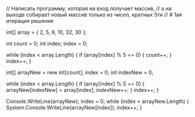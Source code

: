 // Написать программу, которая на вход получает массив, 
// а на выходе собирает новый массив только из чисел, кратных 5ти 
// # 1ая итерация решения

int[] array = { 2, 5, 6, 10, 32, 30 };

int count = 0;
int index;
index = 0;


while (index < array.Length)
{
  if (array[index] % 5 == 0)
  {
    count++;
  }
  index++;
}

int[] arrayNew = new int[count];
index = 0;
int indexNew = 0;

while (index < array.Length)
{
  if (array[index] % 5 == 0)
  {
    arrayNew[indexNew] = array[index];
    indexNew++;
  }
  index++;
}

Console.WriteLine(arrayNew);
index = 0;
while (index < arrayNew.Length)
{
  System.Console.WriteLine(arrayNew[index]);
  index++;
}
